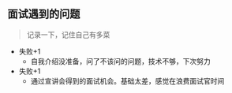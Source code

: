 ##  面试遇到的问题
> 记录一下，记住自己有多菜
+ 失败+1
   + 自我介绍没准备，问了不该问的问题，技术不够，下次努力
+ 失败+1
   + 通过宣讲会得到的面试机会。基础太差，感觉在浪费面试官时间	